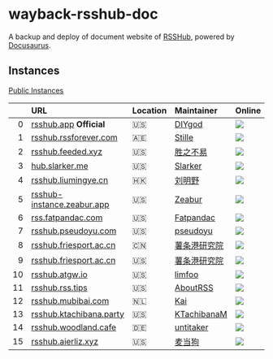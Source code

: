 # wayback-rsshub-doc

A backup and deploy of document website of
[RSSHub](https://github.com/DIYgod/RSSHub),
powered by [Docusaurus](https://docusaurus.io).

## Instances

[Public Instances](https://hantang.fun/wayback-rsshub-doc/instances/)

|     | URL                                                              | Location | Maintainer                                            | Online                                                                                                      |
| --: | :--------------------------------------------------------------- | :------- | :---------------------------------------------------- | :---------------------------------------------------------------------------------------------------------- |
|   0 | [rsshub.app](https://rsshub.app) **Official**                    | 🇺🇸       | [DIYgod](https://diygod.cc)                           | ![](https://img.shields.io/website.svg?label=&url=https%3A%2F%2Frsshub.app%2Ftest%2Fcache)                  |
|   1 | [rsshub.rssforever.com](https://rsshub.rssforever.com)           | 🇦🇪       | [Stille](https://www.ioiox.com)                       | ![](https://img.shields.io/website.svg?label=&url=https%3A%2F%2Frsshub.rssforever.com%2Ftest%2Fcache)       |
|   2 | [rsshub.feeded.xyz](https://rsshub.feeded.xyz)                   | 🇺🇸       | [胜之不易](https://uneasy.win)                        | ![](https://img.shields.io/website.svg?label=&url=https%3A%2F%2Frsshub.feeded.xyz%2Ftest%2Fcache)           |
|   3 | [hub.slarker.me](https://hub.slarker.me)                         | 🇺🇸       | [Slarker](https://slarker.me)                         | ![](https://img.shields.io/website.svg?label=&url=https%3A%2F%2Fhub.slarker.me%2Ftest%2Fcache)              |
|   4 | [rsshub.liumingye.cn](https://rsshub.liumingye.cn)               | 🇭🇰       | [刘明野](https://www.liumingye.cn)                    | ![](https://img.shields.io/website.svg?label=&url=https%3A%2F%2Frsshub.liumingye.cn%2Ftest%2Fcache)         |
|   5 | [rsshub-instance.zeabur.app](https://rsshub-instance.zeabur.app) | 🇺🇸       | [Zeabur](https://zeabur.com)                          | ![](https://img.shields.io/website.svg?label=&url=https%3A%2F%2Frsshub-instance.zeabur.app%2Ftest%2Fcache)  |
|   6 | [rss.fatpandac.com](https://rss.fatpandac.com)                   | 🇺🇸       | [Fatpandac](https://fatpandac.com)                    | ![](https://img.shields.io/website.svg?label=&url=https%3A%2F%2Frss.fatpandac.com%2Ftest%2Fcache)           |
|   7 | [rsshub.pseudoyu.com](https://rsshub.pseudoyu.com)               | 🇺🇸       | [pseudoyu](https://www.pseudoyu.com)                  | ![](https://img.shields.io/website.svg?label=&url=https%3A%2F%2Frsshub.pseudoyu.com%2Ftest%2Fcache)         |
|   8 | [rsshub.friesport.ac.cn](https://rsshub.friesport.ac.cn)         | 🇨🇳       | [薯条港研究院](https://space.bilibili.com/1690617042) | ![](https://img.shields.io/website.svg?label=&url=https%3A%2F%2Frsshub.friesport.ac.cn%2Ftest%2Fcache)      |
|   9 | [rsshub.friesport.ac.cn](https://rsshub.friesport.ac.cn/us)      | 🇺🇸       | [薯条港研究院](https://space.bilibili.com/1690617042) | ![](https://img.shields.io/website.svg?label=&url=https%3A%2F%2Frsshub.friesport.ac.cn%2Fus%2Ftest%2Fcache) |
|  10 | [rsshub.atgw.io](https://rsshub.atgw.io)                         | 🇺🇸       | [limfoo](https://blog.limfoo.io)                      | ![](https://img.shields.io/website.svg?label=&url=https%3A%2F%2Frsshub.atgw.io%2Ftest%2Fcache)              |
|  11 | [rsshub.rss.tips](https://rsshub.rss.tips)                       | 🇺🇸       | [AboutRSS](https://github.com/AboutRSS/ALL-about-RSS) | ![](https://img.shields.io/website.svg?label=&url=https%3A%2F%2Frsshub.rss.tips%2Ftest%2Fcache)             |
|  12 | [rsshub.mubibai.com](https://rsshub.mubibai.com)                 | 🇳🇱       | [Kai](https://mubibai.com)                            | ![](https://img.shields.io/website.svg?label=&url=https%3A%2F%2Frsshub.mubibai.com%2Ftest%2Fcache)          |
|  13 | [rsshub.ktachibana.party](https://rsshub.ktachibana.party)       | 🇺🇸       | [KTachibanaM](https://github.com/KTachibanaM)         | ![](https://img.shields.io/website.svg?label=&url=https%3A%2F%2Frsshub.ktachibana.party%2Ftest%2Fcache)     |
|  14 | [rsshub.woodland.cafe](https://rsshub.woodland.cafe)             | 🇩🇪       | [untitaker](https://github.com/untitaker)             | ![](https://img.shields.io/website.svg?label=&url=https%3A%2F%2Frsshub.woodland.cafe%2Ftest%2Fcache)        |
|  15 | [rsshub.aierliz.xyz](https://rsshub.aierliz.xyz)                 | 🇺🇸       | [麦当狗](https://t.me/rsshub/281479)                  | ![](https://img.shields.io/website.svg?label=&url=https%3A%2F%2Frsshub.aierliz.xyz%2Ftest%2Fcache)          |
